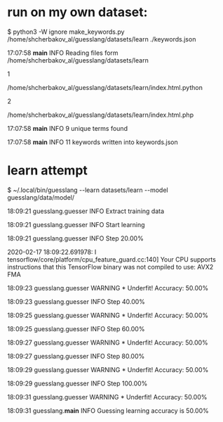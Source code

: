 

# run on my own dataset:

$ python3 -W ignore make_keywords.py /home/shcherbakov_al/guesslang/datasets/learn ./keywords.json

17:07:58 __main__ INFO Reading files form /home/shcherbakov_al/guesslang/datasets/learn

1

/home/shcherbakov_al/guesslang/datasets/learn/index.html.python

2

/home/shcherbakov_al/guesslang/datasets/learn/index.html.php

17:07:58 __main__ INFO 9 unique terms found

17:07:58 __main__ INFO 11 keywords written into keywords.json



# learn attempt

$ ~/.local/bin/guesslang --learn datasets/learn --model guesslang/data/model/

18:09:21 guesslang.guesser INFO Extract training data

18:09:21 guesslang.guesser INFO Start learning

18:09:21 guesslang.guesser INFO Step 20.00%

2020-02-17 18:09:22.691978: I tensorflow/core/platform/cpu_feature_guard.cc:140] Your CPU supports instructions that this TensorFlow binary was not compiled to use: AVX2 FMA

18:09:23 guesslang.guesser WARNING * Underfit! Accuracy: 50.00%

18:09:23 guesslang.guesser INFO Step 40.00%

18:09:25 guesslang.guesser WARNING * Underfit! Accuracy: 50.00%

18:09:25 guesslang.guesser INFO Step 60.00%

18:09:27 guesslang.guesser WARNING * Underfit! Accuracy: 50.00%

18:09:27 guesslang.guesser INFO Step 80.00%

18:09:29 guesslang.guesser WARNING * Underfit! Accuracy: 50.00%

18:09:29 guesslang.guesser INFO Step 100.00%

18:09:31 guesslang.guesser WARNING * Underfit! Accuracy: 50.00%

18:09:31 guesslang.__main__ INFO Guessing learning accuracy is 50.00%


